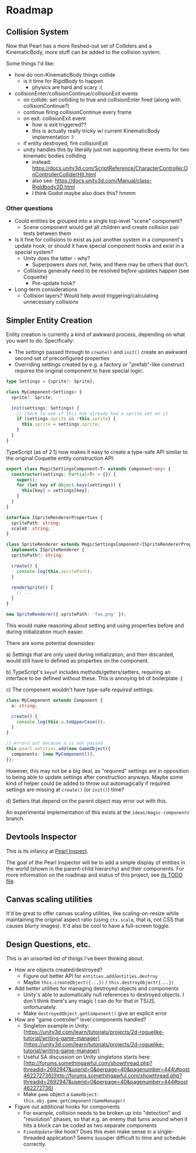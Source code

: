 # Roadmap

## Collision System

Now that Pearl has a more fleshed-out set of Colliders and a KinematicBody, more stuff can be added to the collision system.

Some things I'd like:

- how do non-KinematicBody things collide
  - is it time for RigidBody to happen
    - physics are hard and scary :(
- collisionEnter/collisionContinue/collisionExit events
  - on collide: set colliding to true and collisionEnter fired (along with collisionContinue?)
  - continue firing collisionContinue every frame
  - on exit: collisionExit event
    - how is exit triggered??
    - this is actually really tricky w/ current KinematicBody implementation :I
  - if entity destroyed, fire collisionExit
  - unity handles this by literally just not supporting these events for two kinematic bodies colliding
    - instead: https://docs.unity3d.com/ScriptReference/CharacterController.OnControllerColliderHit.html
    - also see: https://docs.unity3d.com/Manual/class-Rigidbody2D.html
    - I think Godot maybe also does this? hmmm


### Other questions

* Could entities be grouped into a single top-level "scene" component?
  * Scene component would get all children and create collision pair tests between them
* Is it fine for collisions to exist as just another system in a component's update hook, or should it have special component hooks and exist in a special system?
  * Unity does the latter - why?
    * Superpowers _does not_, fwiw, and there may be others that don't.
  * Collisions generally need to be resolved _before_ updates happen \(see Coquette\)
    * Pre-update hook?
* Long-term considerations
  * Collision layers? Would help avoid triggering/calculating unnecessary collisions

## Simpler Entity Creation

Entity creation is currently a kind of awkward process, depending on what you want to do. Specifically:

- The _settings_ passed through to `create()` and `init()` create an awkward second set of preconfigured properties
- Overriding settings created by e.g. a factory or "prefab"-like construct requires the original component to have special logic:

```typescript
type Settings = {sprite?: Sprite};

class MyComponent<Settings> {
  sprite?: Sprite;

  init(settings: Settings) {
    // check to see if this has already had a sprite set on it
    if (settings.sprite && !this.sprite) {
      this.sprite = settings.sprite;
    }
  }
}
```

TypeScript (as of 2.1) now makes it easy to create a type-safe API similar to the original Coquette entity construction API:

```typescript
export class MagicSettingsComponent<T> extends Component<any> {
  constructor(settings: Partial<T> = {}) {
    super();
    for (let key of Object.keys(settings)) {
      this[key] = settings[key];
    }
  }
}

interface ISpriteRendererProperties {
  spritePath: string;
  scaleX: string;
}

class SpriteRenderer extends MagicSettingsComponent<ISpriteRendererProperties>
  implements ISpriteRenderer {
  spritePath?: string;

  create() {
    console.log(this.spritePath);
  }

  renderSprite() {
    // ...
  }
}

new SpriteRenderer({ spritePath: 'foo.png' });
```

This would make reasoning about setting and using properties before and during initialization much easier.

There are some potential downsides:

a) Settings that are only used during initialization, and then discarded, would still have to defined as properties on the component.

b) TypeScript's `keyof` includes methods/getters/setters, requiring an interface to be defined without these. This is annoying bit of boilerplate :(

c) The component wouldn't have type-safe _required_ settings:

```typescript
class MyComponent extends Component {
  a: string;

  create() {
    console.log(this.a.toUpperCase());
  }
}

// errors out because a is not passed
this.pearl.entities.add(new GameObject({
  components: [new MyComponent()],
});
```

However, this may not be a big deal, as "required" settings are in opposition to being able to update settings after construction anyways. Maybe some kind of helper could be added to throw out automagically if required settings are missing at `create()` (or `init()`) time?

d) Setters that depend on the parent object may error out with this.

An experimental implementation of this exists at the `ideas/magic-components` branch.

## Devtools Inspector

This is its infancy at [Pearl Inspect](https://github.com/thomasboyt/pearl-inspect).

The goal of the Pearl Inspector will be to add a simple display of entities in the world (shown in the parent-child hierarchy) and their components. For more information on the roadmap and status of this project, see [its TODO file](https://github.com/thomasboyt/pearl-inspect/blob/master/TODO.md).

## Canvas scaling utilities

It'd be great to offer canvas scaling utilities, like scaling-on-resize while maintaining the original aspect ratio \(using `ctx.scale`, that is, not CSS that causes blurry images\). It'd also be cool to have a full-screen toggle.

## Design Questions, etc.

This is an unsorted list of things I've been thinking about.

* How are objects created/destroyed?
  * Figure out better API for `entities.add`/`entities.destroy`
  * Maybe `this.createObject({...})` / `this.destroyObject({...})`
* Add better utilities for managing destroyed objects and components
  * Unity's able to automatically null references to destroyed objects. I don't think there's any magic I can do for that in TS/JS, unfortunately.
  * Make `destroyedObject.getComponent()` give an explicit error
* How are "game controller" level components handled?
  * Singleton example in Unity: [https://unity3d.com/learn/tutorials/projects/2d-roguelike-tutorial/writing-game-manager](https://unity3d.com/learn/tutorials/projects/2d-roguelike-tutorial/writing-game-manager)
  * Useful SA discussion on Unity singletons starts here: [http://forums.somethingawful.com/showthread.php?threadid=2692947&userid=0&perpage=40&pagenumber=444\#post462272736](http://forums.somethingawful.com/showthread.php?threadid=2692947&userid=0&perpage=40&pagenumber=444#post462272736)
  * Make `game` object a `GameObject`: `this.obj.game.getComponent(GameManager)`
* Figure out additional hooks for components
  * For example, collision needs to be broken up into "detection" and "resolution" phases, so that e.g. an enemy that turns around when it hits a block can be coded as two separate components
  * `FixedUpdate`-like hook? Does this even make sense in a single-threaded application? Seems suuuper difficult to time and schedule correctly.